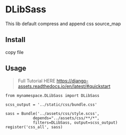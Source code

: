 # DLibSass

This lib default compress and append css source_map

## Install 
copy file

## Usage

> Full Tutorial HERE https://django-assets.readthedocs.io/en/latest/#quickstart

```
from mynamespace.DLibSass import DLibSass

scss_output = '../static/css/bundle.css'

sass = Bundle('../assets/css/style.scss',
            depends="../assets/css/**/*",
            filters=DLibSass, output=scss_output)
register('css_all', sass)
```
